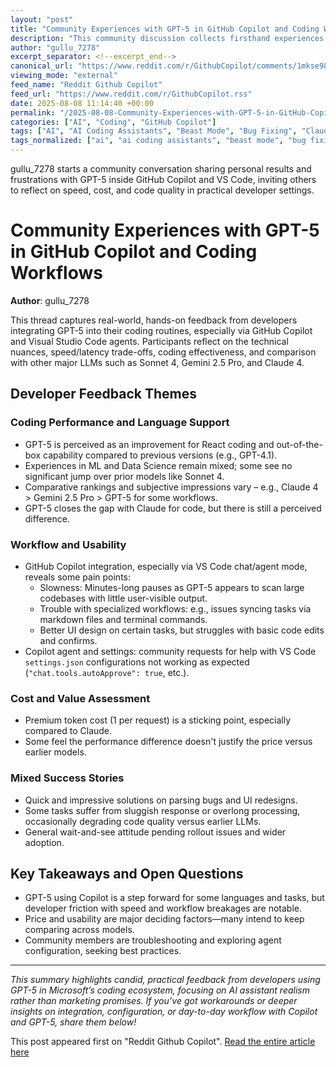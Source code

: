 ```yaml
---
layout: "post"
title: "Community Experiences with GPT-5 in GitHub Copilot and Coding Workflows"
description: "This community discussion collects firsthand experiences using GPT-5, particularly through GitHub Copilot and coding agents in Visual Studio Code. Contributors share insights on GPT-5’s coding strengths and weaknesses, performance compared to other LLMs, integration in workflows, and practical developer pain points including speed issues, cost, agent configuration, and buggy behavior."
author: "gullu_7278"
excerpt_separator: <!--excerpt_end-->
canonical_url: "https://www.reddit.com/r/GithubCopilot/comments/1mkse98/how_is_gpt5_experience_for_everyone/"
viewing_mode: "external"
feed_name: "Reddit Github Copilot"
feed_url: "https://www.reddit.com/r/GithubCopilot.rss"
date: 2025-08-08 11:14:40 +00:00
permalink: "/2025-08-08-Community-Experiences-with-GPT-5-in-GitHub-Copilot-and-Coding-Workflows.html"
categories: ["AI", "Coding", "GitHub Copilot"]
tags: ["AI", "AI Coding Assistants", "Beast Mode", "Bug Fixing", "Claude 4", "Coding", "Community", "Copilot Chat", "Cost Analysis", "Data Science", "Developer Workflow", "Gemini 2.5 Pro", "GitHub Copilot", "GPT 5", "LLM Performance", "Prompt Engineering", "React", "Sonnet 4", "VS Code", "VS Code Settings"]
tags_normalized: ["ai", "ai coding assistants", "beast mode", "bug fixing", "claude 4", "coding", "community", "copilot chat", "cost analysis", "data science", "developer workflow", "gemini 2dot5 pro", "github copilot", "gpt 5", "llm performance", "prompt engineering", "react", "sonnet 4", "vs code", "vs code settings"]
---
```


gullu_7278 starts a community conversation sharing personal results and frustrations with GPT-5 inside GitHub Copilot and VS Code, inviting others to reflect on speed, cost, and code quality in practical developer settings.<!--excerpt_end-->

# Community Experiences with GPT-5 in GitHub Copilot and Coding Workflows

**Author**: gullu_7278

This thread captures real-world, hands-on feedback from developers integrating GPT-5 into their coding routines, especially via GitHub Copilot and Visual Studio Code agents. Participants reflect on the technical nuances, speed/latency trade-offs, coding effectiveness, and comparison with other major LLMs such as Sonnet 4, Gemini 2.5 Pro, and Claude 4.

## Developer Feedback Themes

### Coding Performance and Language Support

- GPT-5 is perceived as an improvement for React coding and out-of-the-box capability compared to previous versions (e.g., GPT-4.1).
- Experiences in ML and Data Science remain mixed; some see no significant jump over prior models like Sonnet 4.
- Comparative rankings and subjective impressions vary – e.g., Claude 4 > Gemini 2.5 Pro > GPT-5 for some workflows.
- GPT-5 closes the gap with Claude for code, but there is still a perceived difference.

### Workflow and Usability

- GitHub Copilot integration, especially via VS Code chat/agent mode, reveals some pain points:
  - Slowness: Minutes-long pauses as GPT-5 appears to scan large codebases with little user-visible output.
  - Trouble with specialized workflows: e.g., issues syncing tasks via markdown files and terminal commands.
  - Better UI design on certain tasks, but struggles with basic code edits and confirms.
- Copilot agent and settings: community requests for help with VS Code `settings.json` configurations not working as expected (`"chat.tools.autoApprove": true`, etc.).

### Cost and Value Assessment

- Premium token cost (1 per request) is a sticking point, especially compared to Claude.
- Some feel the performance difference doesn't justify the price versus earlier models.

### Mixed Success Stories

- Quick and impressive solutions on parsing bugs and UI redesigns.
- Some tasks suffer from sluggish response or overlong processing, occasionally degrading code quality versus earlier LLMs.
- General wait-and-see attitude pending rollout issues and wider adoption.

## Key Takeaways and Open Questions

- GPT-5 using Copilot is a step forward for some languages and tasks, but developer friction with speed and workflow breakages are notable.
- Price and usability are major deciding factors—many intend to keep comparing across models.
- Community members are troubleshooting and exploring agent configuration, seeking best practices.

---

*This summary highlights candid, practical feedback from developers using GPT-5 in Microsoft’s coding ecosystem, focusing on AI assistant realism rather than marketing promises. If you’ve got workarounds or deeper insights on integration, configuration, or day-to-day workflow with Copilot and GPT-5, share them below!*

This post appeared first on "Reddit Github Copilot". [Read the entire article here](https://www.reddit.com/r/GithubCopilot/comments/1mkse98/how_is_gpt5_experience_for_everyone/)
